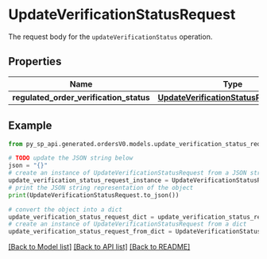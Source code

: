 # UpdateVerificationStatusRequest

The request body for the `updateVerificationStatus` operation.

## Properties

Name | Type | Description | Notes
------------ | ------------- | ------------- | -------------
**regulated_order_verification_status** | [**UpdateVerificationStatusRequestBody**](UpdateVerificationStatusRequestBody.md) |  | 

## Example

```python
from py_sp_api.generated.ordersV0.models.update_verification_status_request import UpdateVerificationStatusRequest

# TODO update the JSON string below
json = "{}"
# create an instance of UpdateVerificationStatusRequest from a JSON string
update_verification_status_request_instance = UpdateVerificationStatusRequest.from_json(json)
# print the JSON string representation of the object
print(UpdateVerificationStatusRequest.to_json())

# convert the object into a dict
update_verification_status_request_dict = update_verification_status_request_instance.to_dict()
# create an instance of UpdateVerificationStatusRequest from a dict
update_verification_status_request_from_dict = UpdateVerificationStatusRequest.from_dict(update_verification_status_request_dict)
```
[[Back to Model list]](../README.md#documentation-for-models) [[Back to API list]](../README.md#documentation-for-api-endpoints) [[Back to README]](../README.md)


